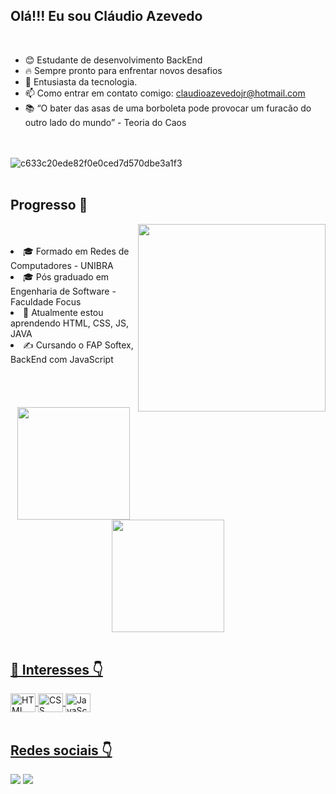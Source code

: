 ## Olá!!! Eu sou Cláudio Azevedo
<br>


- 😊 Estudante de desenvolvimento BackEnd
- 🔥 Sempre pronto para enfrentar novos desafios
- 💬 Entusiasta da tecnologia.
- 📫 Como entrar em contato comigo: claudioazevedojr@hotmail.com
- 📚 “O bater das asas de uma borboleta pode provocar um furacão do outro lado do mundo” - Teoria do Caos



<br><br>
![c633c20ede82f0e0ced7d570dbe3a1f3](https://img.ibxk.com.br/2015/07/15/15105231448568.gif)
<br><br>

## Progresso 🚀
<img align="right" src="https://raw.githubusercontent.com/MicaelliMedeiros/micaellimedeiros/master/image/computer-illustration.png" width="300"/>
<br><br>
<li> 🎓 Formado em Redes de Computadores - UNIBRA
<li> 🎓 Pós graduado em Engenharia de Software - Faculdade Focus
<li> 🌱 Atualmente estou aprendendo HTML, CSS, JS, JAVA
<li> ✍️ Cursando o FAP Softex, BackEnd com JavaScript</li>
<br><br><br>
<br>
<div align="center">
  <a href="https://github.com/claudioazevedojr">
  <img height="180em" src="https://github-readme-stats.vercel.app/api?username=claudioazevedojr&show_icons=true&theme=dracula&include_all_commits=true&count_private=true"/>
  <img height="180em" src="https://github-readme-stats.vercel.app/api/top-langs/?username=claudioazevedojr&layout=compact&langs_count=7&theme=dracula"/>
</div>
<br>
    
## 🔮 Interesses 👇

<div align="left>
    <img align="center" height="30" width="40" alt="Java" src="https://cdn.jsdelivr.net/gh/devicons/devicon/icons/java/java-original.svg">
    <img align="center" height="30" width="40" alt="HTML" src="https://cdn.jsdelivr.net/gh/devicons/devicon/icons/html5/html5-original.svg">
    <img align="center" height="30" width="40" alt="CSS" src="https://cdn.jsdelivr.net/gh/devicons/devicon/icons/css3/css3-original.svg">
    <img align="center" height="30" width="40" alt="JavaScript" src="https://cdn.jsdelivr.net/gh/devicons/devicon/icons/javascript/javascript-original.svg">
    </div>
<br>

 ## Redes sociais 👇
<div align="left"> 
  <a href="https://www.linkedin.com/in/claudioazevedojr-02294b22" target="_blank"><img src="https://img.shields.io/badge/-LinkedIn-%230077B5?style=for-the-badge&logo=linkedin&logoColor=white"></a>
  <a href = "mailto:claudioazevedojr@hotmail.com" target="_blank"><img src="https://img.shields.io/badge/-Gmail-%23333?style=for-the-badge&logo=gmail&logoColor=white"></a>
  <a href="https://www.instagram.com/claudioazevedojr/" target="_blank"><img 
